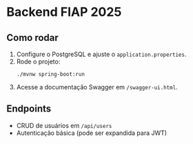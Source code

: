 # Backend FIAP 2025

## Como rodar

1. Configure o PostgreSQL e ajuste o `application.properties`.
2. Rode o projeto:
   ```
   ./mvnw spring-boot:run
   ```
3. Acesse a documentação Swagger em `/swagger-ui.html`.

## Endpoints

- CRUD de usuários em `/api/users`
- Autenticação básica (pode ser expandida para JWT)
